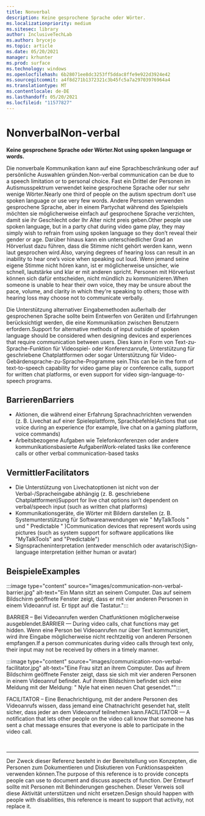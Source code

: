 ```yaml
---
title: Nonverbal
description: Keine gesprochene Sprache oder Wörter.
ms.localizationpriority: medium
ms.sitesec: library
author: InclusiveTechLab
ms.author: brycejo
ms.topic: article
ms.date: 05/20/2021
manager: krhunter
ms.prod: surface
ms.technology: windows
ms.openlocfilehash: 6b28071ee8dc3253ff5ddac8ffe9e922d3924e42
ms.sourcegitcommit: a4f8d271b1372321c3b45fc5a7a29703976964a4
ms.translationtype: MT
ms.contentlocale: de-DE
ms.lasthandoff: 05/20/2021
ms.locfileid: "11577827"
---
```

# <a name="non-verbal"></a><span data-ttu-id="e8bbd-103">Nonverbal</span><span class="sxs-lookup"><span data-stu-id="e8bbd-103">Non-verbal</span></span>

**<span data-ttu-id="e8bbd-104">Keine gesprochene Sprache oder Wörter.</span><span class="sxs-lookup"><span data-stu-id="e8bbd-104">Not using spoken language or words.</span></span>**

<span data-ttu-id="e8bbd-105">Die nonverbale Kommunikation kann auf eine Sprachbeschränkung oder auf persönliche Auswahlen gründen.</span><span class="sxs-lookup"><span data-stu-id="e8bbd-105">Non-verbal communication can be due to a speech limitation or to personal choice.</span></span> <span data-ttu-id="e8bbd-106">Fast ein Drittel der Personen im Autismusspektrum verwendet keine gesprochene Sprache oder nur sehr wenige Wörter.</span><span class="sxs-lookup"><span data-stu-id="e8bbd-106">Nearly one third of people on the autism spectrum don’t use spoken language or use very few words.</span></span> <span data-ttu-id="e8bbd-107">Andere Personen verwenden gesprochene Sprache, aber in einem Partychat während des Spielspiels möchten sie möglicherweise einfach auf gesprochene Sprache verzichten, damit sie ihr Geschlecht oder Ihr Alter nicht preis geben.</span><span class="sxs-lookup"><span data-stu-id="e8bbd-107">Other people use spoken language, but in a party chat during video game play, they may simply wish to refrain from using spoken language so they don’t reveal their gender or age.</span></span> <span data-ttu-id="e8bbd-108">Darüber hinaus kann ein unterschiedlicher Grad an Hörverlust dazu führen, dass die Stimme nicht gehört werden kann, wenn laut gesprochen wird.</span><span class="sxs-lookup"><span data-stu-id="e8bbd-108">Also, varying degrees of hearing loss can result in an inability to hear one’s voice when speaking out loud.</span></span> <span data-ttu-id="e8bbd-109">Wenn jemand seine eigene Stimme nicht hören kann, ist er möglicherweise unsicher, wie schnell, lautstärke und klar er mit anderen spricht. Personen mit Hörverlust können sich dafür entscheiden, nicht mündlich zu kommunizieren.</span><span class="sxs-lookup"><span data-stu-id="e8bbd-109">When someone is unable to hear their own voice, they may be unsure about the pace, volume, and clarity in which they're speaking to others; those with hearing loss may choose not to communicate verbally.</span></span>

<span data-ttu-id="e8bbd-110">Die Unterstützung alternativer Eingabemethoden außerhalb der gesprochenen Sprache sollte beim Entwerfen von Geräten und Erfahrungen berücksichtigt werden, die eine Kommunikation zwischen Benutzern erfordern.</span><span class="sxs-lookup"><span data-stu-id="e8bbd-110">Support for alternative methods of input outside of spoken language should be considered when designing devices and experiences that require communication between users.</span></span> <span data-ttu-id="e8bbd-111">Dies kann in Form von Text-zu-Sprache-Funktion für Videospiel- oder Konferenzanrufe, Unterstützung für geschriebene Chatplattformen oder sogar Unterstützung für Video-Gebärdensprache-zu-Sprache-Programme sein.</span><span class="sxs-lookup"><span data-stu-id="e8bbd-111">This can be in the form of text-to-speech capability for video game play or conference calls, support for written chat platforms, or even support for video sign-language-to-speech programs.</span></span>

## <a name="barriers"></a><span data-ttu-id="e8bbd-112">Barrieren</span><span class="sxs-lookup"><span data-stu-id="e8bbd-112">Barriers</span></span>
* <span data-ttu-id="e8bbd-113">Aktionen, die während einer Erfahrung Sprachnachrichten verwenden (z. B. Livechat auf einer Spieleplattform, Sprachbefehle)</span><span class="sxs-lookup"><span data-stu-id="e8bbd-113">Actions that use voice during an experience (for example, live chat on a gaming platform, voice commands)</span></span>
* <span data-ttu-id="e8bbd-114">Arbeitsbezogene Aufgaben wie Telefonkonferenzen oder andere kommunikationsbasierte Aufgaben</span><span class="sxs-lookup"><span data-stu-id="e8bbd-114">Work-related tasks like conference calls or other verbal communication-based tasks</span></span>

## <a name="facilitators"></a><span data-ttu-id="e8bbd-115">Vermittler</span><span class="sxs-lookup"><span data-stu-id="e8bbd-115">Facilitators</span></span>
* <span data-ttu-id="e8bbd-116">Die Unterstützung von Livechatoptionen ist nicht von der Verbal-/Spracheingabe abhängig (z. B. geschriebene Chatplattformen)</span><span class="sxs-lookup"><span data-stu-id="e8bbd-116">Support for live chat options isn’t dependent on verbal/speech input (such as written chat platforms)</span></span>
* <span data-ttu-id="e8bbd-117">Kommunikationsgeräte, die Wörter mit Bildern darstellen (z. B. Systemunterstützung für Softwareanwendungen wie &quot; MyTalkTools &quot; und &quot; Predictable &quot; )</span><span class="sxs-lookup"><span data-stu-id="e8bbd-117">Communication devices that represent words using pictures (such as system support for software applications like &quot;MyTalkTools&quot; and &quot;Predictable&quot;)</span></span>
* <span data-ttu-id="e8bbd-118">Signspracheninterpretation (entweder menschlich oder avatarisch)</span><span class="sxs-lookup"><span data-stu-id="e8bbd-118">Sign-language interpretation (either human or avatar)</span></span>

## <a name="examples"></a><span data-ttu-id="e8bbd-119">Beispiele</span><span class="sxs-lookup"><span data-stu-id="e8bbd-119">Examples</span></span>

:::image type="content" source="images/communication-non-verbal-barrier.jpg" alt-text="Ein Mann sitzt an seinem Computer. Das auf seinem Bildschirm geöffnete Fenster zeigt, dass er mit vier anderen Personen in einem Videoanruf ist. Er tippt auf die Tastatur.":::

<span data-ttu-id="e8bbd-123">BARRIER – Bei Videoanrufen werden Chatfunktionen möglicherweise ausgeblendet.</span><span class="sxs-lookup"><span data-stu-id="e8bbd-123">BARRIER — During video calls, chat functions may get hidden.</span></span> <span data-ttu-id="e8bbd-124">Wenn eine Person bei Videoanrufen nur über Text kommuniziert, wird ihre Eingabe möglicherweise nicht rechtzeitig von anderen Personen empfangen.</span><span class="sxs-lookup"><span data-stu-id="e8bbd-124">If a person communicates during video calls through text only, their input may not be received by others in a timely manner.</span></span> 

:::image type="content" source="images/communication-non-verbal-facilitator.jpg" alt-text="Eine Frau sitzt an ihrem Computer. Das auf ihrem Bildschirm geöffnete Fenster zeigt, dass sie sich mit vier anderen Personen in einem Videoanruf befindet. Auf ihrem Bildschirm befindet sich eine Meldung mit der Meldung: &quot; Nyle hat einen neuen Chat gesendet.&quot;":::

<span data-ttu-id="e8bbd-128">FACILITATOR – Eine Benachrichtigung, mit der andere Personen des Videoanrufs wissen, dass jemand eine Chatnachricht gesendet hat, stellt sicher, dass jeder an dem Videoanruf teilnehmen kann.</span><span class="sxs-lookup"><span data-stu-id="e8bbd-128">FACILITATOR — A notification that lets other people on the video call know that someone has sent a chat message ensures that everyone is able to participate in the video call.</span></span>

&nbsp;

[comment]: # (Footer-Anweisung)
___
<span data-ttu-id="e8bbd-130">Der Zweck dieser Referenz besteht in der Bereitstellung von Konzepten, die Personen zum Dokumentieren und Diskutieren von Funktionsaspekten verwenden können.</span><span class="sxs-lookup"><span data-stu-id="e8bbd-130">The purpose of this reference is to provide concepts people can use to document and discuss aspects of function.</span></span> <span data-ttu-id="e8bbd-131">Der Entwurf sollte mit Personen mit Behinderungen geschehen. Dieser Verweis soll diese Aktivität unterstützen und nicht ersetzen.</span><span class="sxs-lookup"><span data-stu-id="e8bbd-131">Design should happen with people with disabilities, this reference is meant to support that activity, not replace it.</span></span> 